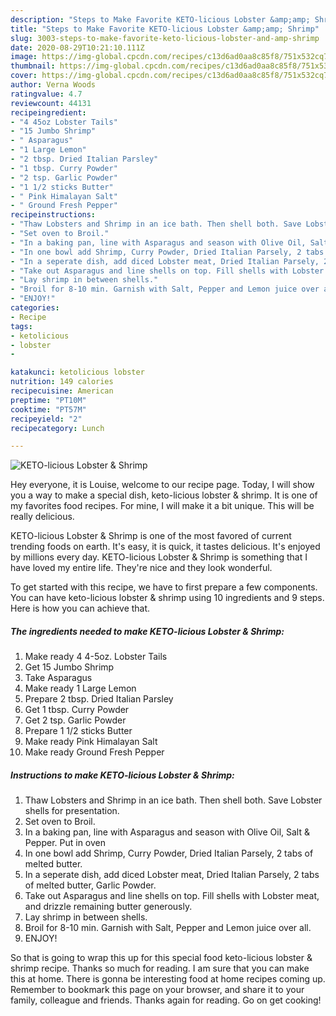 ```yaml
---
description: "Steps to Make Favorite KETO-licious Lobster &amp;amp; Shrimp"
title: "Steps to Make Favorite KETO-licious Lobster &amp;amp; Shrimp"
slug: 3003-steps-to-make-favorite-keto-licious-lobster-and-amp-shrimp
date: 2020-08-29T10:21:10.111Z
image: https://img-global.cpcdn.com/recipes/c13d6ad0aa8c85f8/751x532cq70/keto-licious-lobster-shrimp-recipe-main-photo.jpg
thumbnail: https://img-global.cpcdn.com/recipes/c13d6ad0aa8c85f8/751x532cq70/keto-licious-lobster-shrimp-recipe-main-photo.jpg
cover: https://img-global.cpcdn.com/recipes/c13d6ad0aa8c85f8/751x532cq70/keto-licious-lobster-shrimp-recipe-main-photo.jpg
author: Verna Woods
ratingvalue: 4.7
reviewcount: 44131
recipeingredient:
- "4 45oz Lobster Tails"
- "15 Jumbo Shrimp"
- " Asparagus"
- "1 Large Lemon"
- "2 tbsp. Dried Italian Parsley"
- "1 tbsp. Curry Powder"
- "2 tsp. Garlic Powder"
- "1 1/2 sticks Butter"
- " Pink Himalayan Salt"
- " Ground Fresh Pepper"
recipeinstructions:
- "Thaw Lobsters and Shrimp in an ice bath. Then shell both. Save Lobster shells for presentation."
- "Set oven to Broil."
- "In a baking pan, line with Asparagus and season with Olive Oil, Salt &amp; Pepper. Put in oven"
- "In one bowl add Shrimp, Curry Powder, Dried Italian Parsely, 2 tabs of melted butter."
- "In a seperate dish, add diced Lobster meat, Dried Italian Parsely, 2 tabs of melted butter, Garlic Powder."
- "Take out Asparagus and line shells on top. Fill shells with Lobster meat, and drizzle remaining butter generously."
- "Lay shrimp in between shells."
- "Broil for 8-10 min. Garnish with Salt, Pepper and Lemon juice over all."
- "ENJOY!"
categories:
- Recipe
tags:
- ketolicious
- lobster
- 

katakunci: ketolicious lobster  
nutrition: 149 calories
recipecuisine: American
preptime: "PT10M"
cooktime: "PT57M"
recipeyield: "2"
recipecategory: Lunch

---
```



![KETO-licious Lobster &amp; Shrimp](https://img-global.cpcdn.com/recipes/c13d6ad0aa8c85f8/751x532cq70/keto-licious-lobster-shrimp-recipe-main-photo.jpg)

Hey everyone, it is Louise, welcome to our recipe page. Today, I will show you a way to make a special dish, keto-licious lobster &amp; shrimp. It is one of my favorites food recipes. For mine, I will make it a bit unique. This will be really delicious.



KETO-licious Lobster &amp; Shrimp is one of the most favored of current trending foods on earth. It's easy, it is quick, it tastes delicious. It's enjoyed by millions every day. KETO-licious Lobster &amp; Shrimp is something that I have loved my entire life. They're nice and they look wonderful.


To get started with this recipe, we have to first prepare a few components. You can have keto-licious lobster &amp; shrimp using 10 ingredients and 9 steps. Here is how you can achieve that.

<!--inarticleads1-->

##### The ingredients needed to make KETO-licious Lobster &amp; Shrimp:

1. Make ready 4 4-5oz. Lobster Tails
1. Get 15 Jumbo Shrimp
1. Take  Asparagus
1. Make ready 1 Large Lemon
1. Prepare 2 tbsp. Dried Italian Parsley
1. Get 1 tbsp. Curry Powder
1. Get 2 tsp. Garlic Powder
1. Prepare 1 1/2 sticks Butter
1. Make ready  Pink Himalayan Salt
1. Make ready  Ground Fresh Pepper




<!--inarticleads2-->

##### Instructions to make KETO-licious Lobster &amp; Shrimp:

1. Thaw Lobsters and Shrimp in an ice bath. Then shell both. Save Lobster shells for presentation.
1. Set oven to Broil.
1. In a baking pan, line with Asparagus and season with Olive Oil, Salt &amp; Pepper. Put in oven
1. In one bowl add Shrimp, Curry Powder, Dried Italian Parsely, 2 tabs of melted butter.
1. In a seperate dish, add diced Lobster meat, Dried Italian Parsely, 2 tabs of melted butter, Garlic Powder.
1. Take out Asparagus and line shells on top. Fill shells with Lobster meat, and drizzle remaining butter generously.
1. Lay shrimp in between shells.
1. Broil for 8-10 min. Garnish with Salt, Pepper and Lemon juice over all.
1. ENJOY!




So that is going to wrap this up for this special food keto-licious lobster &amp; shrimp recipe. Thanks so much for reading. I am sure that you can make this at home. There is gonna be interesting food at home recipes coming up. Remember to bookmark this page on your browser, and share it to your family, colleague and friends. Thanks again for reading. Go on get cooking!
